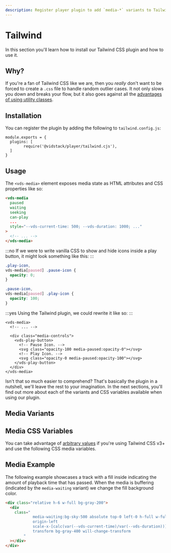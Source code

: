 ```yaml
---
description: Register player plugin to add `media-*` variants to Tailwind CSS.
---
```


# Tailwind

In this section you'll learn how to install our Tailwind CSS plugin and how to use it.

## Why?

If you're a fan of Tailwind CSS like we are, then you _really_ don't want to be forced to create
a `.css` file to handle random outlier cases. It not only slows you down and breaks your flow,
but it also goes against all the
[advantages of using utility classes](https://adamwathan.me/css-utility-classes-and-separation-of-concerns).

## Installation

You can register the plugin by adding the following to `tailwind.config.js`:

```js:title=tailwind.config.js:copy-highlight{3}
module.exports = {
  plugins: [
		require('@vidstack/player/tailwind.cjs'),
  ]
}
```

## Usage

The `<vds-media>` element exposes media state as HTML attributes and CSS properties like so:

```html
<vds-media
  paused
  waiting
  seeking
  can-play
  ...
  style="--vds-current-time: 500; --vds-duration: 1000; ..."
>
  <!-- ... -->
</vds-media>
```

:::no
If we were to write vanilla CSS to show and hide icons inside a play button, it might look
something like this:
:::

```css
.play-icon,
vds-media[paused] .pause-icon {
  opacity: 0;
}

.pause-icon,
vds-media[paused] .play-icon {
  opacity: 100;
}
```

:::yes
Using the Tailwind plugin, we could rewrite it like so:
:::

```html{7,9}
<vds-media>
  <!-- ... -->

  <div class="media-controls">
    <vds-play-button>
      <!-- Pause Icon. -->
      <svg class="opacity-100 media-paused:opacity-0"></svg>
      <!-- Play Icon. -->
      <svg class="opacity-0 media-paused:opacity-100"></svg>
    </vds-play-button>
  </div>
</vds-media>
```

Isn't that so much easier to comprehend? That's basically the plugin in a nutshell,
we'll leave the rest to your imagination. In the next sections, you'll find out more about
each of the variants and CSS variables available when using our plugin.

## Media Variants

<script>
import MediaVariantsTable from '$lib/components/reference/MediaVariantsTable.md';
</script>

<MediaVariantsTable />

## Media CSS Variables

You can take advantage of [arbitrary values](https://tailwindcss.com/docs/adding-custom-styles#using-arbitrary-values)
if you're using Tailwind CSS v3+ and use the following CSS media variables.

<script>
import MediaVarsTable from '$lib/components/reference/MediaVarsTable.md';
</script>

<MediaVarsTable />

## Media Example

The following example showcases a track with a fill inside indicating the amount of
playback time that has passed. When the media is buffering (indicated by the `media-waiting` variant)
we change the fill background color.

```html
<div class="relative h-6 w-full bg-gray-200">
  <div
    class="
			media-waiting:bg-sky-500 absolute top-0 left-0 h-full w-full
			origin-left
			scale-x-[calc(var(--vds-current-time)/var(--vds-duration))]
			transform bg-gray-400 will-change-transform
		"
  ></div>
</div>
```
